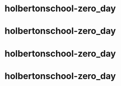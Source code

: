 # holbertonschool-zero_day
# holbertonschool-zero_day
# holbertonschool-zero_day
# holbertonschool-zero_day
